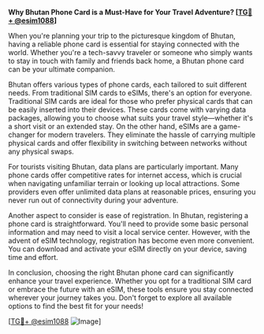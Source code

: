 **Why Bhutan Phone Card is a Must-Have for Your Travel Adventure? [[TG💪+ @esim1088](https://t.me/s/esim1088)]**

When you're planning your trip to the picturesque kingdom of Bhutan, having a reliable phone card is essential for staying connected with the world. Whether you're a tech-savvy traveler or someone who simply wants to stay in touch with family and friends back home, a Bhutan phone card can be your ultimate companion.

Bhutan offers various types of phone cards, each tailored to suit different needs. From traditional SIM cards to eSIMs, there's an option for everyone. Traditional SIM cards are ideal for those who prefer physical cards that can be easily inserted into their devices. These cards come with varying data packages, allowing you to choose what suits your travel style—whether it's a short visit or an extended stay. On the other hand, eSIMs are a game-changer for modern travelers. They eliminate the hassle of carrying multiple physical cards and offer flexibility in switching between networks without any physical swaps.

For tourists visiting Bhutan, data plans are particularly important. Many phone cards offer competitive rates for internet access, which is crucial when navigating unfamiliar terrain or looking up local attractions. Some providers even offer unlimited data plans at reasonable prices, ensuring you never run out of connectivity during your adventure.

Another aspect to consider is ease of registration. In Bhutan, registering a phone card is straightforward. You'll need to provide some basic personal information and may need to visit a local service center. However, with the advent of eSIM technology, registration has become even more convenient. You can download and activate your eSIM directly on your device, saving time and effort.

In conclusion, choosing the right Bhutan phone card can significantly enhance your travel experience. Whether you opt for a traditional SIM card or embrace the future with an eSIM, these tools ensure you stay connected wherever your journey takes you. Don't forget to explore all available options to find the best fit for your needs! 

[[TG💪+ @esim1088](https://t.me/s/esim1088) ![Image](https://i.postimg.cc/Y0z9fWf4/image.png)]